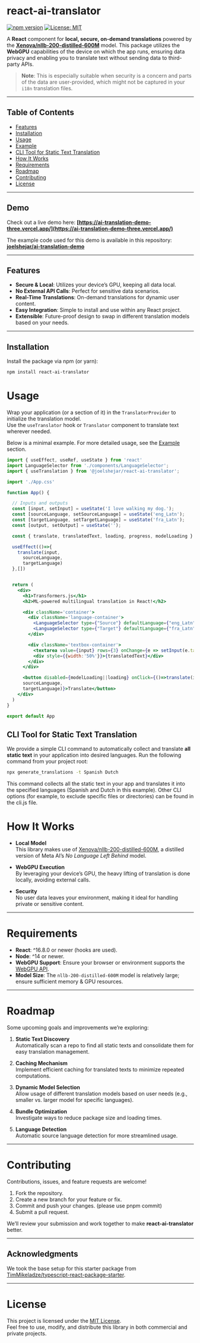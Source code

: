 # react-ai-translator

[![npm version](https://badge.fury.io/js/react-ai-translator.svg)](https://badge.fury.io/js/react-ai-translator)
[![License: MIT](https://img.shields.io/badge/License-MIT-yellow.svg)](./LICENSE)

A **React** component for **local, secure, on-demand translations** powered by the **[Xenova/nllb-200-distilled-600M](https://huggingface.co/Xenova/nllb-200-distilled-600M)** model. This package utilizes the **WebGPU** capabilities of the device on which the app runs, ensuring data privacy and enabling you to translate text without sending data to third-party APIs.

> **Note**: This is especially suitable when security is a concern and parts of the data are user-provided, which might not be captured in your `i18n` translation files.

---

## Table of Contents

- [Features](#features)
- [Installation](#installation)
- [Usage](#usage)
- [Example](#example)
- [CLI Tool for Static Text Translation](#cli-tool-for-static-text-translation)
- [How It Works](#how-it-works)
- [Requirements](#requirements)
- [Roadmap](#roadmap)
- [Contributing](#contributing)
- [License](#license)

---

## Demo

Check out a live demo here: **[https://ai-translation-demo-three.vercel.app/](https://ai-translation-demo-three.vercel.app/)**

The example code used for this demo is available in this repository: **[joelshejar/ai-translation-demo](https://github.com/joelshejar/ai-translation-demo)**

---

## Features

- **Secure & Local**: Utilizes your device’s GPU, keeping all data local.
- **No External API Calls**: Perfect for sensitive data scenarios.
- **Real-Time Translations**: On-demand translations for dynamic user content.
- **Easy Integration**: Simple to install and use within any React project.
- **Extensible**: Future-proof design to swap in different translation models based on your needs.

---

## Installation

Install the package via npm (or yarn):

```bash
npm install react-ai-translator

```

# Usage

Wrap your application (or a section of it) in the `TranslatorProvider` to initialize the translation model.  
Use the `useTranslator` hook or `Translator` component to translate text wherever needed.

Below is a minimal example. For more detailed usage, see the [Example](#example) section.

```jsx
import { useEffect, useRef, useState } from 'react'
import LanguageSelector from './components/LanguageSelector';
import { useTranslation } from '@joelshejar/react-ai-translator';

import './App.css'

function App() {

  // Inputs and outputs
  const [input, setInput] = useState('I love walking my dog.');
  const [sourceLanguage, setSourceLanguage] = useState('eng_Latn');
  const [targetLanguage, setTargetLanguage] = useState('fra_Latn');
  const [output, setOutput] = useState('');

  const { translate, translatedText, loading, progress, modelLoading } = useTranslation();

  useEffect(()=>{
    translate(input,
      sourceLanguage,
      targetLanguage)
  },[])


  return (
    <div>
      <h1>Transformers.js</h1>
      <h2>ML-powered multilingual translation in React!</h2>

      <div className='container'>
        <div className='language-container'>
          <LanguageSelector type={"Source"} defaultLanguage={"eng_Latn"} onChange={x => setSourceLanguage(x.target.value)} />
          <LanguageSelector type={"Target"} defaultLanguage={"fra_Latn"} onChange={x => setTargetLanguage(x.target.value)} />
        </div>

        <div className='textbox-container'>
          <textarea value={input} rows={3} onChange={e => setInput(e.target.value)}></textarea>
          <div style={{width:'50%'}}>{translatedText}</div>
        </div>
      </div>

      <button disabled={modelLoading||loading} onClick={()=>translate(input,
      sourceLanguage,
      targetLanguage)}>Translate</button>
    </div>
  )
}

export default App

```

## CLI Tool for Static Text Translation

We provide a simple CLI command to automatically collect and translate **all static text** in your application into desired languages. Run the following command from your project root:

```bash
npx generate_translations -t Spanish Dutch

```
This command collects all the static text in your app and translates it into the specified languages (Spanish and Dutch in this example).
Other CLI options (for example, to exclude specific files or directories) can be found in the cli.js file.


# How It Works

- **Local Model**  
  This library makes use of [Xenova/nllb-200-distilled-600M](https://huggingface.co/Xenova/nllb-200-distilled-600M), a distilled version of Meta AI’s *No Language Left Behind* model.

- **WebGPU Execution**  
  By leveraging your device’s GPU, the heavy lifting of translation is done locally, avoiding external calls.

- **Security**  
  No user data leaves your environment, making it ideal for handling private or sensitive content.

---

# Requirements

- **React**: ^16.8.0 or newer (hooks are used).  
- **Node**: ^14 or newer.  
- **WebGPU Support**: Ensure your browser or environment supports the [WebGPU API](https://developer.mozilla.org/en-US/docs/Web/API/WebGPU_API).  
- **Model Size**: The `nllb-200-distilled-600M` model is relatively large; ensure sufficient memory & GPU resources.

---

# Roadmap

Some upcoming goals and improvements we’re exploring:

1. **Static Text Discovery**  
   Automatically scan a repo to find all static texts and consolidate them for easy translation management.

2. **Caching Mechanism**  
   Implement efficient caching for translated texts to minimize repeated computations.

3. **Dynamic Model Selection**  
   Allow usage of different translation models based on user needs (e.g., smaller vs. larger model for specific languages).

4. **Bundle Optimization**  
   Investigate ways to reduce package size and loading times.

5. **Language Detection**  
   Automatic source language detection for more streamlined usage.

---

# Contributing

Contributions, issues, and feature requests are welcome!

1. Fork the repository.  
2. Create a new branch for your feature or fix.  
3. Commit and push your changes.  (please use pnpm commit)
4. Submit a pull request.

We’ll review your submission and work together to make **react-ai-translator** better.

---

## Acknowledgments

We took the base setup for this starter package from [TimMikeladze/typescript-react-package-starter](https://github.com/TimMikeladze/typescript-react-package-starter).


---
# License

This project is licensed under the [MIT License](./LICENSE).  
Feel free to use, modify, and distribute this library in both commercial and private projects.

